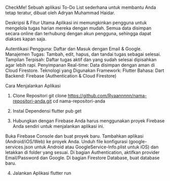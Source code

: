 CheckMe!
Sebuah aplikasi To-Do List sederhana untuk membantu Anda tetap teratur, dibuat oleh Adryan Muhammad Haidar.

Deskripsi & Fitur Utama
Aplikasi ini memungkinkan pengguna untuk mengelola tugas harian mereka dengan mudah. Semua data disimpan secara online dan terhubung dengan akun pengguna, sehingga dapat diakses kapan saja.

Autentikasi Pengguna: Daftar dan Masuk dengan Email & Google.
Manajemen Tugas: Tambah, edit, hapus, dan tandai tugas sebagai selesai.
Tampilan Terpisah: Daftar tugas aktif dan yang sudah selesai dipisahkan agar lebih rapi.
Penyimpanan Real-time: Data disimpan dengan aman di Cloud Firestore.
Teknologi yang Digunakan
Framework: Flutter
Bahasa: Dart
Backend: Firebase (Authentication & Cloud Firestore)

Cara Menjalankan Aplikasi
1. Clone Repositori
git clone https://github.com/Ryaannnnn/nama-repositori-anda.git
cd nama-repositori-anda

3. Instal Dependensi
flutter pub get

3. Hubungkan dengan Firebase
Anda harus menggunakan proyek Firebase Anda sendiri untuk menjalankan aplikasi ini.

Buka Firebase Console dan buat proyek baru.
Tambahkan aplikasi (Android/iOS/Web) ke proyek Anda.
Unduh file konfigurasi (google-services.json untuk Android atau GoogleService-Info.plist untuk iOS) dan letakkan di folder yang sesuai.
Di bagian Authentication, aktifkan provider Email/Password dan Google.
Di bagian Firestore Database, buat database baru.

4. Jalankan Aplikasi
flutter run
